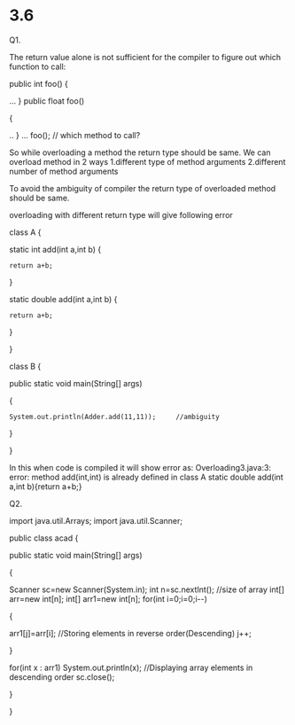 # 3.6


Q1.

The return value alone is not sufficient for the compiler to figure out which function to call:

public int foo() 
{

  ...
} 
public float foo() 

{

  ..
} 
  ... 
foo();     // which method to call? 

So while overloading a method the return type should be same. We can overload method in 2 ways 
1.different type of method arguments 
2.different number of method arguments

To avoid the ambiguity of compiler the return type of overloaded method should be same.

overloading with different return type will give following error

class A
{ 

  static int add(int a,int b)
  {
  
    return a+b;
  } 
  
  static double add(int a,int b)
  {
  
    return a+b;
  } 
  
} 

class B
{

  public static void main(String[] args)
  
  { 
  
    System.out.println(Adder.add(11,11));     //ambiguity 
  }
  
} 

In this when code is compiled it will show error as: 
Overloading3.java:3: error: method add(int,int) is already defined in class A static double add(int a,int b){return a+b;}

Q2.

import java.util.Arrays; 
import java.util.Scanner;

public class acad 
{ 

public static void main(String[] args) 

{ 

   Scanner sc=new Scanner(System.in); 
   int n=sc.nextInt(); //size of array 
   int[] arr=new int[n]; 
   int[] arr1=new int[n]; 
   for(int i=0;i=0;i--) 

{ 

   arr1[j]=arr[i]; //Storing elements in reverse order(Descending) 
   j++; 

} 

   for(int x : arr1)
   System.out.println(x); //Displaying array elements in descending order sc.close(); 

} 

}
